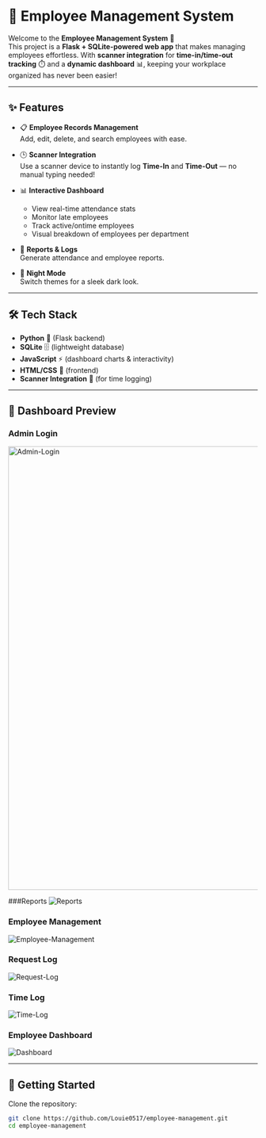 # 🏢 Employee Management System  

Welcome to the **Employee Management System** 🚀  
This project is a **Flask + SQLite-powered web app** that makes managing employees effortless. With **scanner integration** for **time-in/time-out tracking** ⏱️ and a **dynamic dashboard** 📊, keeping your workplace organized has never been easier!  

---

## ✨ Features  

- 📋 **Employee Records Management**  
  Add, edit, delete, and search employees with ease.  

- 🕒 **Scanner Integration**  
  Use a scanner device to instantly log **Time-In** and **Time-Out** — no manual typing needed!  

- 📊 **Interactive Dashboard**  
  - View real-time attendance stats  
  - Monitor late employees  
  - Track active/ontime employees  
  - Visual breakdown of employees per department  

- 📑 **Reports & Logs**  
  Generate attendance and employee reports.  

- 🌙 **Night Mode**  
  Switch themes for a sleek dark look.  

---

## 🛠️ Tech Stack  

- **Python** 🐍 (Flask backend)  
- **SQLite** 🗄️ (lightweight database)  
- **JavaScript** ⚡ (dashboard charts & interactivity)  
- **HTML/CSS** 🎨 (frontend)  
- **Scanner Integration** 🔎 (for time logging)

---
## 📸 Dashboard Preview  

### Admin Login
<img width="1905" height="895" alt="Admin-Login" src="https://github.com/user-attachments/assets/c1cc7d5a-59f0-4895-bcd3-ab75fb714516" />

###Reports
![Reports](https://github.com/user-attachments/assets/bf8b28c5-5ec7-4fd7-b3df-5da9bf97d27f)

### Employee Management
![Employee-Management](https://github.com/user-attachments/assets/164b1974-9c9c-4103-b935-6f451e2e27cd)

### Request Log
![Request-Log](https://github.com/user-attachments/assets/6db943d3-8e44-4a21-939b-3a96fec7a1ac)

### Time Log
![Time-Log](https://github.com/user-attachments/assets/25ab7df0-e006-41bd-b813-32bdccdca49a)

### Employee Dashboard
![Dashboard](https://github.com/user-attachments/assets/42174440-6777-4903-96d4-48010b258ba9)

---

## 🚀 Getting Started  

Clone the repository:  
```bash
git clone https://github.com/Louie0517/employee-management.git
cd employee-management
